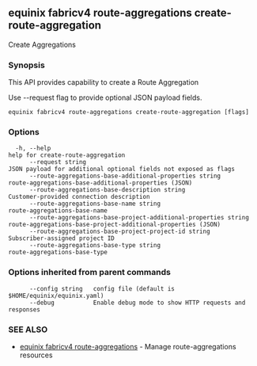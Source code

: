 ## equinix fabricv4 route-aggregations create-route-aggregation

Create Aggregations

### Synopsis

This API provides capability to create a Route Aggregation

Use --request flag to provide optional JSON payload fields.

```
equinix fabricv4 route-aggregations create-route-aggregation [flags]
```

### Options

```
  -h, --help                                                           help for create-route-aggregation
      --request string                                                 JSON payload for additional optional fields not exposed as flags
      --route-aggregations-base-additional-properties string           route-aggregations-base-additional-properties (JSON)
      --route-aggregations-base-description string                     Customer-provided connection description
      --route-aggregations-base-name string                            route-aggregations-base-name
      --route-aggregations-base-project-additional-properties string   route-aggregations-base-project-additional-properties (JSON)
      --route-aggregations-base-project-project-id string              Subscriber-assigned project ID
      --route-aggregations-base-type string                            route-aggregations-base-type
```

### Options inherited from parent commands

```
      --config string   config file (default is $HOME/equinix/equinix.yaml)
      --debug           Enable debug mode to show HTTP requests and responses
```

### SEE ALSO

* [equinix fabricv4 route-aggregations](equinix_fabricv4_route-aggregations.md)	 - Manage route-aggregations resources

